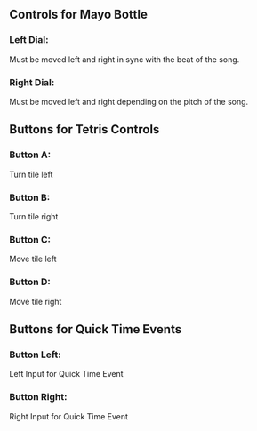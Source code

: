 ## Controls for Mayo Bottle
### Left Dial:
Must be moved left and right in sync with the beat of the song.
### Right Dial:
Must be moved left and right depending on the pitch of the song.

## Buttons for Tetris Controls
### Button A:
Turn tile left
### Button B:
Turn tile right
### Button C:
Move tile left
### Button D:
Move tile right

## Buttons for Quick Time Events
### Button Left:
Left Input for Quick Time Event
### Button Right:
Right Input for Quick Time Event